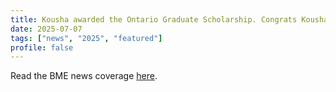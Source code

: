 ```yaml
---
title: Kousha awarded the Ontario Graduate Scholarship. Congrats Kousha!
date: 2025-07-07
tags: ["news", "2025", "featured"]
profile: false
---
```


Read the BME news coverage [here](https://bme.utoronto.ca/news/2025-ogs-winners/). 